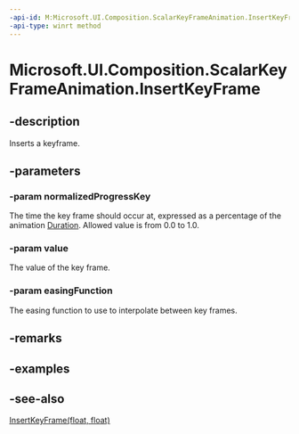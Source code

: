 ```yaml
---
-api-id: M:Microsoft.UI.Composition.ScalarKeyFrameAnimation.InsertKeyFrame(System.Single,System.Single,Microsoft.UI.Composition.CompositionEasingFunction)
-api-type: winrt method
---
```


<!-- Method syntax
public void InsertKeyFrame(System.Single normalizedProgressKey, System.Single value, Windows.UI.Composition.CompositionEasingFunction easingFunction)
-->

# Microsoft.UI.Composition.ScalarKeyFrameAnimation.InsertKeyFrame

## -description
Inserts a keyframe.

## -parameters
### -param normalizedProgressKey
The time the key frame should occur at, expressed as a percentage of the animation [Duration](keyframeanimation_duration.md). Allowed value is from 0.0 to 1.0.

### -param value
The value of the key frame.

### -param easingFunction
The easing function to use to interpolate between key frames.

## -remarks

## -examples

## -see-also
[InsertKeyFrame(float, float)](scalarkeyframeanimation_insertkeyframe_1803077835.md)
